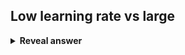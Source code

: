 ## Low learning rate vs large
<details>
<summary><b>Reveal answer</b></summary>
- Low learning rate - may never make it there<br>- Large learning rate - may overshoot the optimum
</details>
